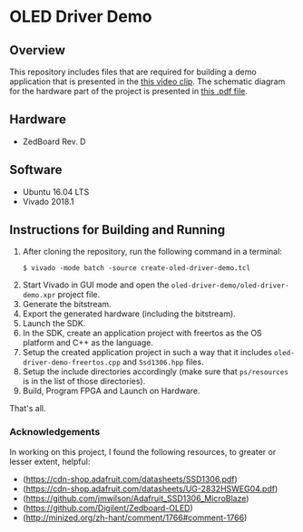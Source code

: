 # OLED Driver Demo

## Overview
This repository includes files that are required for building a demo application that is presented in the [this video clip](https://github.com/zdzislaw-s/oled-driver-demo/blob/master/oled-driver-demo.mp4). The schematic diagram for the hardware part of the project is presented in [this .pdf file](https://github.com/zdzislaw-s/oled-driver-demo/blob/master/oled_driver_demo.pdf).

## Hardware
- ZedBoard Rev. D

## Software
- Ubuntu 16.04 LTS
- Vivado 2018.1

## Instructions for Building and Running
1. After cloning the repository, run the following command in a terminal:
    ```
    $ vivado -mode batch -source create-oled-driver-demo.tcl
    ```
2. Start Vivado in GUI mode and open the `oled-driver-demo/oled-driver-demo.xpr` project file.
3. Generate the bitstream.
4. Export the generated hardware (including the bitstream).
5. Launch the SDK.
6. In the SDK, create an application project with freertos as the OS platform and C++ as the language.
7. Setup the created application project in such a way that it includes `oled-driver-demo-freertos.cpp` and `Ssd1306.hpp` files.
8. Setup the include directories accordingly (make sure that `ps/resources` is in the list of those directories).
9. Build, Program FPGA and Launch on Hardware.

That's all.

### Acknowledgements
In working on this project, I found the following resources, to greater or lesser extent,  helpful:
- (https://cdn-shop.adafruit.com/datasheets/SSD1306.pdf)
- (https://cdn-shop.adafruit.com/datasheets/UG-2832HSWEG04.pdf)
- (https://github.com/jmwilson/Adafruit_SSD1306_MicroBlaze)
- (https://github.com/Digilent/Zedboard-OLED)
- (http://minized.org/zh-hant/comment/1766#comment-1766)
